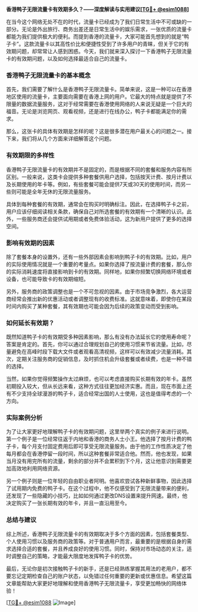 **香港鸭子无限流量卡有效期多久？——深度解读与实用建议[[TG💪+ @esim1088](https://t.me/s/esim1088)]**

在当今这个网络无处不在的时代，流量卡已经成为了我们日常生活中不可或缺的一部分。无论是外出旅行、商务出差还是日常生活中的娱乐需求，一张优质的流量卡都能为我们提供极大的便利。而提到香港的流量卡，大家可能首先想到的就是“鸭子卡”。这款流量卡以其高性价比和便捷性受到了许多用户的青睐，但关于它的有效期问题，却常常让人感到困惑。今天，我们就来深入探讨一下香港鸭子无限流量卡的有效期问题，以及如何选择最适合自己的流量卡。

### 香港鸭子无限流量卡的基本概念

首先，我们需要了解什么是香港鸭子无限流量卡。简单来说，这是一种可以在香港地区使用的流量卡，主要面向需要在香港上网的用户。它最大的特点就是提供了不限量的数据流量服务，这对于经常需要在香港使用网络的人来说无疑是一个巨大的福音。无论是浏览网页、观看视频，还是进行在线办公，鸭子卡都能满足你的需求。

那么，这张卡的具体有效期是怎样的呢？这是很多潜在用户最关心的问题之一。接下来，我们将从几个方面来详细解答这个问题。

### 有效期限的多样性

香港鸭子无限流量卡的有效期并不是固定的，而是根据不同的套餐和服务内容有所区别。一般来说，这类卡会提供多种套餐供用户选择，包括按天计费、按月计费以及长期使用的年卡等。例如，有些套餐可能会提供7天或30天的使用时间，而另一些则可能是全年无休的无限流量服务。

具体到每种套餐的有效期，通常会在购买时明确标注。因此，在选择鸭子卡之前，用户应该仔细阅读相关条款，确保自己对所选套餐的有效期有一个清晰的认识。此外，一些服务商还会提供试用期或者免费体验活动，这为新用户提供了更多的选择空间。

### 影响有效期的因素

除了套餐本身的设置外，还有一些外部因素会影响到鸭子卡的有效期。比如，用户的实际使用情况就是一个重要的考量点。如果你选择了按流量计费的套餐，那么你的实际消耗速度将直接影响到卡的有效期。同样地，如果你频繁切换网络环境或者设备，也可能导致卡的有效期缩短。

另外，服务商的政策调整也是一个不可忽视的因素。由于市场竞争激烈，各大运营商经常会推出新的优惠活动或者调整现有的收费标准。这就意味着，即使你在某段时间内购买了某种套餐，其有效期也可能会因为后续的政策变动而受到影响。

### 如何延长有效期？

既然知道鸭子卡的有效期受多种因素影响，那么有没有办法延长它的使用寿命呢？答案是肯定的。首先，你可以通过合理规划自己的使用习惯来节省流量。比如，尽量避免在高峰时段下载大文件或者观看高清视频，这样可以有效减少流量消耗。其次，定期关注服务商的促销信息，及时抓住机会升级套餐或者续费，也是一种不错的选择。

当然，如果你觉得频繁操作太过麻烦，也可以考虑直接购买长期有效的年卡。虽然初期投入较大，但从长远来看，这种方式往往更加经济实惠。而且，现在市面上还有不少支持全球漫游的鸭子卡，适合经常出国的人士使用，这也是值得考虑的一个方向。

### 实际案例分析

为了让大家更好地理解鸭子卡的有效期问题，这里举两个真实的例子来进行说明。第一个例子是一位经常往返于内地和香港的商务人士小王。他选择了按月计费的鸭子卡，每个月支付固定费用后即可享受无限流量服务。由于他的工作性质决定了他每月都会在香港停留一段时间，所以这种套餐非常适合他。然而，他也发现，如果当月没有用完所有的流量，剩余的部分并不会累积到下个月，这让他意识到需要更加高效地利用网络资源。

另一个例子则是一位年轻的自由职业者阿明。他喜欢尝试各种新鲜事物，因此选择了试用期内免费的鸭子卡。在这个过程中，他不仅感受到了无限流量带来的便利，还发现了一些隐藏的小技巧，比如如何通过更改DNS设置来提升网速。最终，他决定购买了一张长期有效的年卡，并且一直沿用至今。

### 总结与建议

综上所述，香港鸭子无限流量卡的有效期取决于多个方面的因素，包括套餐类型、个人使用习惯以及服务商的政策等。对于普通用户而言，最重要的是根据自身的需求选择合适的套餐，并且养成良好的使用习惯。同时，保持对市场动态的关注，适时调整自己的策略，才能最大限度地发挥鸭子卡的优势。

最后，无论你是初次接触鸭子卡的新手，还是已经熟练掌握其用法的老用户，都不要忘记定期检查自己的账户状态，以免错过任何重要的更新或优惠信息。希望这篇文章能帮助大家更好地理解和使用香港鸭子无限流量卡，享受更加畅快的网络体验！

[[TG💪+ @esim1088](https://t.me/s/esim1088) ![Image](https://i.postimg.cc/4NQfJmqS/Snipaste-2025-05-13-00-14-12.png)]